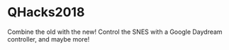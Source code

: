 # QHacks2018
Combine the old with the new!  Control the SNES with a Google Daydream controller, and maybe more!
